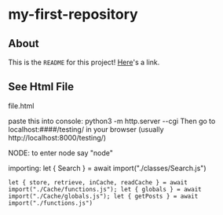 # my-first-repository

## About
This is the `README` for this project! [Here](https://google.com)'s a link.

## See Html File
file.html

paste this into console:
python3 -m http.server --cgi
Then go to localhost:####/testing/ in your browser (usually http://localhost:8000/testing/)

NODE:
to enter node say "node"

importing:
let { Search } = await import("./classes/Search.js")

```
let { store, retrieve, inCache, readCache } = await import("./Cache/functions.js"); let { globals } = await import("./Cache/globals.js"); let { getPosts } = await import("./functions.js")
```